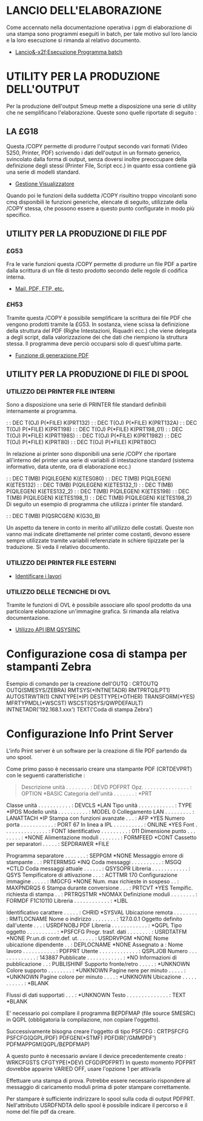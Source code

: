 # LANCIO DELL'ELABORAZIONE

Come accennato nella documentazione operativa i pgm di elaborazione di una stampa sono programmi eseguiti in batch, per tale motivo sul loro lancio e la loro esecuzione si rimanda al relativo documento.

- [Lancio&-x2f;Esecuzione Programma batch](Sorgenti/MB/DOC/A£BASE_SM)

# UTILITY PER LA PRODUZIONE DELL'OUTPUT

Per la produzione dell'output Smeup mette a disposizione una serie di utility che ne semplificano l'elaborazione. Queste sono quelle riportate di seguito : 

## LA £G18

Questa /COPY permette di produrre l'output secondo vari formati (Video 5250, Printer, PDF) scrivendo i dati dell'output in un formato generico, svincolato dalla forma di output, senza doversi inoltre preoccupare della definizione degli stessi (Printer File, Script ecc.) in quanto essa contiene già una serie di modelli standard.

- [Gestione Visualizzatore](Sorgenti/MB/DOC_OGG/P_TSTG18)

Quando poi le funzioni della suddetta /COPY risultino troppo vincolanti sono cmq disponibili le funzioni generiche, elencate di seguito, utilizzate della /COPY stessa, che possono essere a questo punto configurate in modo più specifico.

## UTILITY PER LA PRODUZIONE DI FILE PDF

### £G53

Fra le varie funzioni questa /COPY permette di produrre un file PDF a partire dalla scrittura di un file di testo prodotto secondo delle regole di codifica interna.

- [Mail, PDF, FTP, etc.](Sorgenti/MB/DOC_OGG/P_TSTG53)

### £H53

Tramite questa /COPY è possibile semplificare la scrittura dei file PDF che vengono prodotti tramite la £G53. In sostanza, viene scissa la definizione della struttura del PDF (Righe Intestazioni, Riquadri ecc.) che viene delegata a degli script, dalla valorizzazione dei che dati che riempiono la struttura stessa. Il programma deve perciò occuparsi solo di quest'ultima parte.

- [Funzione di generazione PDF](Sorgenti/MB/DOC_OGG/P_TSTH53)

## UTILITY PER LA PRODUZIONE DI FILE DI SPOOL

### UTILIZZO DEI PRINTER FILE INTERNI

Sono a disposizione una serie di PRINTER file standard definibili internamente ai programma.

 :  : DEC T(OJ) P(*FILE) K(PRT132)
 :  : DEC T(OJ) P(*FILE) K(PRT132A)
 :  : DEC T(OJ) P(*FILE) K(PRT198)
 :  : DEC T(OJ) P(*FILE) K(PRT198_01)
 :  : DEC T(OJ) P(*FILE) K(PRT198S)
 :  : DEC T(OJ) P(*FILE) K(PRT1982)
 :  : DEC T(OJ) P(*FILE) K(PRT80)
 :  : DEC T(OJ) P(*FILE) K(PRT80C)

In relazione ai printer sono disponibili una serie /COPY che riportare all'interno   del printer una serie di variabili di intestazione standard (sistema informativo, data    utente, ora di elaborazione ecc.)

 :  : DEC T(MB) P(QILEGEN) K(£TES080)
 :  : DEC T(MB) P(QILEGEN) K(£TES132)
 :  : DEC T(MB) P(QILEGEN) K(£TES132_1)
 :  : DEC T(MB) P(QILEGEN) K(£TES132_2)
 :  : DEC T(MB) P(QILEGEN) K(£TES198)
 :  : DEC T(MB) P(QILEGEN) K(£TES198_1)
 :  : DEC T(MB) P(QILEGEN) K(£TES198_2)
Di seguito un esempio di programma che utilizza i printer file standard.

 :  : DEC T(MB) P(QSRCGEN) K(G30_B)

Un aspetto da tenere in conto in merito all'utilizzo delle costati. Queste non vanno mai indicate direttamente nel printer come costanti, devono essere sempre utilizzate tramite variabili referenziate in schiere tipizzate per la traduzione. Si veda il relativo documento.

### UTILIZZO DEI PRINTER FILE ESTERNI

- [Identificare i lavori](Sorgenti/MB/DOC/A£BASE_01O)

### UTILIZZO DELLE TECNICHE DI OVL

Tramite le funzioni di OVL è possibile associare allo spool prodotto da una particolare elaborazione un'immagine grafica. Si rimanda alla relativa documentazione.

- [Utilizzo API IBM QSYSINC](Sorgenti/MB/DOC/A£BASE_01F)

# Configurazione cosa di stampa per stampanti Zebra
Esempio di comando per la creazione dell'OUTQ : 
CRTOUTQ OUTQ(SMESYS/ZEBRA) RMTSYS(*INTNETADR) RMTPRTQ(LPT1) AUTOSTRWTR(1) CNNTYPE(*IP) DESTTYPE(*OTHER) TRANSFORM(*YES) MFRTYPMDL(*WSCST) WSCST(QSYS/QWPDEFAULT) INTNETADR('192.168.1.xxx') TEXT('Coda di stampa Zebra')

# Configurazione Info Print Server

L'info Print server è un software per la creazione di file PDF partendo da uno spool.

Come primo passo è necessario creare una stampante PDF (CRTDEVPRT) con le seguenti caratteristiche : 

>Descrizione unità  . . . . . . . .  :   DEVD              PDFPRT
Opz. . . . . . . . . . . . . . . .  :   OPTION            *BASIC
Categoria dell'unità . . . . . . .  :                     *PRT

Classe unità . . . . . . . . . . .  :   DEVCLS            *LAN
Tipo unità . . . . . . . . . . . .  :   TYPE              *IPDS
Modello unità  . . . . . . . . . .  :   MODEL             0
Collegamento LAN . . . . . . . . .  :   LANATTACH         *IP
Stampa con funzioni avanzate . . .  :   AFP               *YES
Numero porta . . . . . . . . . . .  :   PORT              67
In linea a IPL . . . . . . . . . .  :   ONLINE            *YES
Font . . . . . . . . . . . . . . .  :   FONT
  Identificativo . . . . . . . . .  :                       011
  Dimensione punto . . . . . . . .  :                       *NONE
Alimentazione moduli . . . . . . .  :   FORMFEED          *CONT
Cassetto per separatori  . . . . .  :   SEPDRAWER         *FILE

Programma separatore . . . . . . .  :   SEPPGM            *NONE
Messaggio errore di stampante  . .  :   PRTERRMSG         *INQ
Coda messaggi  . . . . . . . . . .  :   MSGQ              *CTLD
Coda messaggi attuale  . . . . . .  :                     QSYSOPR
  Libreria . . . . . . . . . . . .  :                       QSYS
Tempificatore di attivazione . . .  :   ACTTMR            170
Configurazione immagine  . . . . .  :   IMGCFG            *NONE
Num. max richieste in sospeso  . .  :   MAXPNDRQS         6
Stampa durante conversione . . .  :     PRTCVT            *YES
Tempific. richiesta di stampa  . .  :   PRTRQSTMR         *NOMAX
Definizione moduli . . . . . . . .  :   FORMDF            F1C10110
  Libreria . . . . . . . . . . . .  :                       *LIBL

Identificativo carattere . . . . .  :   CHRID             *SYSVAL
Ubicazione remota  . . . . . . . .  :   RMTLOCNAME
  Nome o indirizzo . . . . . . . .  :                       127.0.0.1
Oggetto definito dall'utente . . .  :   USRDFNOBJ         PDF
  Libreria . . . . . . . . . . . .  :                       *QGPL
  Tipo oggetto . . . . . . . . . .  :                       *PSFCFG
Progr. trasf. dati . . . . . . . .  :   USRDTATFM         *NONE
Pr.un.di contr.def. ut.  . . . . .  :   USRDRVPGM         *NONE
Nome ubicazione dipendente . .  :       DEPLOCNAME        *NONE
Assegnato a : 
Nome lavoro  . . . . . . . . . . .  :                     PDFPRT
  Utente . . . . . . . . . . . . .  :                       QSPLJOB
  Numero . . . . . . . . . . . . .  :                       143887
Pubblicate . . . . . . . . . . . .  :                     *NO
Informazioni di pubblicazione  . .  :   PUBLISHINF
  Supporto fronte/retro  . . . . .  :                       *UNKNOWN
  Colore supporto  . . . . . . . .  :                       *UNKNOWN
  Pagine nere per minuto . . . . .  :                       *UNKNOWN
  Pagine colore per minuto . . . .  :                       *UNKNOWN
  Ubicazione . . . . . . . . . . .  :                       *BLANK

  Flussi di dati supportati  . . .  :                       *UNKNOWN
Testo  . . . . . . . . . . . . . .  :   TEXT              *BLANK


E' necessario poi compilare il programma B£PDFMAP (file source SMESRC) in QGPL (obbligatoria la compilazione, non copiare l'oggetto).

Successivamente bisogna creare l'oggetto  di tipo PSFCFG : 
CRTPSFCFG PSFCFG(QGPL/PDF) PDFGEN(*STMF) PDFDIR('/GMMPDF') PDFMAPPGM(QGPL/B£PDFMAP)

A questo punto è necessario avviare il device precedentemente creato : 
WRKCFGSTS CFGTYPE(*DEV) CFGD(PDFPRT)
In questo momento PDFPRT dovrebbe apparire VARIED OFF, usare l'opzione 1 per attivarla

Effettuare una stampa di prova. Potrebbe essere necessario rispondere al messaggio di caricamento moduli prima di poter stampare correttamente.

Per stampare è sufficiente indirizzare lo spool sulla coda di output PDFPRT. Nell'attributo USRDFNDTA dello spool è possibile indicare il percorso e il nome del file pdf da creare.


